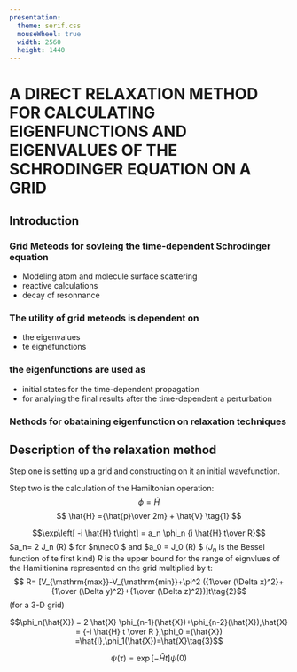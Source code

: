 ```yaml
---
presentation:
  theme: serif.css
  mouseWheel: true
  width: 2560
  height: 1440
---
```

<!-- slide -->
# A DIRECT RELAXATION METHOD FOR CALCULATING EIGENFUNCTIONS AND EIGENVALUES OF THE SCHRODINGER EQUATION ON A GRID
<!-- slide -->
## Introduction
<!-- slide -->
### Grid Meteods for sovleing the time-dependent Schrodinger equation

- Modeling atom and molecule surface scattering
- reactive calculations
- decay of resonnance
<!-- slide -->
### The utility of grid meteods is dependent on

- the eigenvalues
- te eignefunctions

### the eigenfunctions are used as

- initial states for the time-dependent propagation
- for analying the final results after the time-dependent a perturbation
### Nethods for obataining eigenfunction on relaxation techniques

<!-- slide -->

## Description of the relaxation method

<!-- slide -->
Step one is setting up a grid and constructing on it an initial wavefunction.

Step two is the calculation of the Hamiltonian operation:
$$ \phi  =\hat{H} $$
$$ \hat{H} ={\hat{p}\over 2m} + \hat{V} \tag{1} $$

<!-- slide -->
$$\exp\left[ -i \hat{H} t\right] = a_n \phi_n {i \hat{H} t\over R}$$
$a_n= 2 J_n (R) $ for $n\neq0 $ and $a_0 = J_0 (R) $ ($J_n$ is the Bessel function of te first kind) $R$ is the upper bound for the range of eignvlues of the Hamiltionina represented on the grid multiplied by t:
$$ R= [V_{\mathrm{max}}-V_{\mathrm{min}}+\pi^2 ({1\over (\Delta x)^2}+{1\over (\Delta y)^2}+{1\over (\Delta z)^2})]t\tag{2}$$(for a 3-D  grid)

$$\phi_n(\hat{X}) = 2 \hat{X} \phi_{n-1}(\hat{X})+\phi_{n-2}(\hat{X}),\hat{X} = {-i \hat{H} t \over R },\phi_0 =(\hat{X}) =\hat{I},\phi_1(\hat{X})=\hat{X}\tag{3}$$
<!-- slide -->
$$\psi (\tau )=\exp[-\hat{H}t]\psi(0)$$
